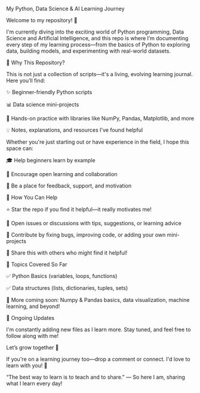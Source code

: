 My Python, Data Science & AI Learning Journey

Welcome to my repository! 🌟

I'm currently diving into the exciting world of Python programming, Data Science and Artificial Intelligence, and this repo is where I’m documenting every step of my learning process—from the basics of Python to exploring data, building models, and experimenting with real-world datasets.

🌱 Why This Repository?

This is not just a collection of scripts—it's a living, evolving learning journal. Here you’ll find:

✨ Beginner-friendly Python scripts

📊 Data science mini-projects

🧪 Hands-on practice with libraries like NumPy, Pandas, Matplotlib, and more

💡 Notes, explanations, and resources I've found helpful

Whether you're just starting out or have experience in the field, I hope this space can:

🎓 Help beginners learn by example

🤝 Encourage open learning and collaboration

💬 Be a place for feedback, support, and motivation

🤝 How You Can Help

⭐ Star the repo if you find it helpful—it really motivates me!

📝 Open issues or discussions with tips, suggestions, or learning advice

🧠 Contribute by fixing bugs, improving code, or adding your own mini-projects

📣 Share this with others who might find it helpful!

📌 Topics Covered So Far

✅ Python Basics (variables, loops, functions)

✅ Data structures (lists, dictionaries, tuples, sets)

🔄 More coming soon: Numpy & Pandas basics, data visualization, machine learning, and beyond!

📅 Ongoing Updates

I'm constantly adding new files as I learn more. Stay tuned, and feel free to follow along with me!


Let’s grow together 🌱

If you're on a learning journey too—drop a comment or connect. I'd love to learn with you! 💬

“The best way to learn is to teach and to share.” — So here I am, sharing what I learn every day!
